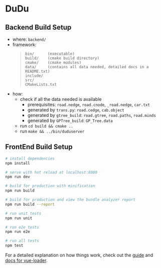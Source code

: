# DuDu

## Backend Build Setup

- where: `backend/`
- framework:
  >     bin/      (executable)
  >     build/    (cmake build directory)
  >     cmake/    (cmake modules)
  >     data/     (contains all data needed, detailed docs in a README.txt)
  >     include/
  >     src/
  >     CMakeLists.txt
- how:
  - check if all the data needed is available
  	- prerequisites: `road.nedge`, `road.cnode`, `_road.nedge`, `car.txt`
  	- generated by `trans.py`: `road.cedge`, `cab.object`
  	- generated by `gtree_build`: `road.gtree`, `road.paths`, `road.minds`
  	- generated by `GPTree_build`: `GP_Tree.data`
  - run `cd build && cmake ..`
  - run `make && ../bin/duduserver`

## FrontEnd Build Setup

``` bash
# install dependencies
npm install

# serve with hot reload at localhost:8080
npm run dev

# build for production with minification
npm run build

# build for production and view the bundle analyzer report
npm run build --report

# run unit tests
npm run unit

# run e2e tests
npm run e2e

# run all tests
npm test
```

For a detailed explanation on how things work, check out the [guide](http://vuejs-templates.github.io/webpack/) and [docs for vue-loader](http://vuejs.github.io/vue-loader).
